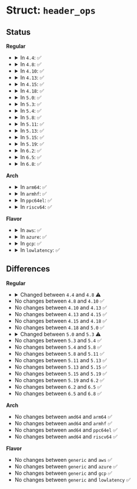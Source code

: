 # Struct: <code>header_ops</code>

## Status
<b>Regular</b>
<ul>
<li>
<details>
<summary>In <code>4.4</code>: ✅</summary>

```c
struct header_ops {
    int (*create)(struct sk_buff *, struct net_device *, short unsigned int, const void *, const void *, unsigned int);
    int (*parse)(const struct sk_buff *, unsigned char *);
    int (*cache)(const struct neighbour *, struct hh_cache *, __be16);
    void (*cache_update)(struct hh_cache *, const struct net_device *, const unsigned char *);
};
```
</details>
</li>
<li>
<details>
<summary>In <code>4.8</code>: ✅</summary>

```c
struct header_ops {
    int (*create)(struct sk_buff *, struct net_device *, short unsigned int, const void *, const void *, unsigned int);
    int (*parse)(const struct sk_buff *, unsigned char *);
    int (*cache)(const struct neighbour *, struct hh_cache *, __be16);
    void (*cache_update)(struct hh_cache *, const struct net_device *, const unsigned char *);
    bool (*validate)(const char *, unsigned int);
};
```
</details>
</li>
<li>
<details>
<summary>In <code>4.10</code>: ✅</summary>

```c
struct header_ops {
    int (*create)(struct sk_buff *, struct net_device *, short unsigned int, const void *, const void *, unsigned int);
    int (*parse)(const struct sk_buff *, unsigned char *);
    int (*cache)(const struct neighbour *, struct hh_cache *, __be16);
    void (*cache_update)(struct hh_cache *, const struct net_device *, const unsigned char *);
    bool (*validate)(const char *, unsigned int);
};
```
</details>
</li>
<li>
<details>
<summary>In <code>4.13</code>: ✅</summary>

```c
struct header_ops {
    int (*create)(struct sk_buff *, struct net_device *, short unsigned int, const void *, const void *, unsigned int);
    int (*parse)(const struct sk_buff *, unsigned char *);
    int (*cache)(const struct neighbour *, struct hh_cache *, __be16);
    void (*cache_update)(struct hh_cache *, const struct net_device *, const unsigned char *);
    bool (*validate)(const char *, unsigned int);
};
```
</details>
</li>
<li>
<details>
<summary>In <code>4.15</code>: ✅</summary>

```c
struct header_ops {
    int (*create)(struct sk_buff *, struct net_device *, short unsigned int, const void *, const void *, unsigned int);
    int (*parse)(const struct sk_buff *, unsigned char *);
    int (*cache)(const struct neighbour *, struct hh_cache *, __be16);
    void (*cache_update)(struct hh_cache *, const struct net_device *, const unsigned char *);
    bool (*validate)(const char *, unsigned int);
};
```
</details>
</li>
<li>
<details>
<summary>In <code>4.18</code>: ✅</summary>

```c
struct header_ops {
    int (*create)(struct sk_buff *, struct net_device *, short unsigned int, const void *, const void *, unsigned int);
    int (*parse)(const struct sk_buff *, unsigned char *);
    int (*cache)(const struct neighbour *, struct hh_cache *, __be16);
    void (*cache_update)(struct hh_cache *, const struct net_device *, const unsigned char *);
    bool (*validate)(const char *, unsigned int);
};
```
</details>
</li>
<li>
<details>
<summary>In <code>5.0</code>: ✅</summary>

```c
struct header_ops {
    int (*create)(struct sk_buff *, struct net_device *, short unsigned int, const void *, const void *, unsigned int);
    int (*parse)(const struct sk_buff *, unsigned char *);
    int (*cache)(const struct neighbour *, struct hh_cache *, __be16);
    void (*cache_update)(struct hh_cache *, const struct net_device *, const unsigned char *);
    bool (*validate)(const char *, unsigned int);
};
```
</details>
</li>
<li>
<details>
<summary>In <code>5.3</code>: ✅</summary>

```c
struct header_ops {
    int (*create)(struct sk_buff *, struct net_device *, short unsigned int, const void *, const void *, unsigned int);
    int (*parse)(const struct sk_buff *, unsigned char *);
    int (*cache)(const struct neighbour *, struct hh_cache *, __be16);
    void (*cache_update)(struct hh_cache *, const struct net_device *, const unsigned char *);
    bool (*validate)(const char *, unsigned int);
    __be16 (*parse_protocol)(const struct sk_buff *);
};
```
</details>
</li>
<li>
<details>
<summary>In <code>5.4</code>: ✅</summary>

```c
struct header_ops {
    int (*create)(struct sk_buff *, struct net_device *, short unsigned int, const void *, const void *, unsigned int);
    int (*parse)(const struct sk_buff *, unsigned char *);
    int (*cache)(const struct neighbour *, struct hh_cache *, __be16);
    void (*cache_update)(struct hh_cache *, const struct net_device *, const unsigned char *);
    bool (*validate)(const char *, unsigned int);
    __be16 (*parse_protocol)(const struct sk_buff *);
};
```
</details>
</li>
<li>
<details>
<summary>In <code>5.8</code>: ✅</summary>

```c
struct header_ops {
    int (*create)(struct sk_buff *, struct net_device *, short unsigned int, const void *, const void *, unsigned int);
    int (*parse)(const struct sk_buff *, unsigned char *);
    int (*cache)(const struct neighbour *, struct hh_cache *, __be16);
    void (*cache_update)(struct hh_cache *, const struct net_device *, const unsigned char *);
    bool (*validate)(const char *, unsigned int);
    __be16 (*parse_protocol)(const struct sk_buff *);
};
```
</details>
</li>
<li>
<details>
<summary>In <code>5.11</code>: ✅</summary>

```c
struct header_ops {
    int (*create)(struct sk_buff *, struct net_device *, short unsigned int, const void *, const void *, unsigned int);
    int (*parse)(const struct sk_buff *, unsigned char *);
    int (*cache)(const struct neighbour *, struct hh_cache *, __be16);
    void (*cache_update)(struct hh_cache *, const struct net_device *, const unsigned char *);
    bool (*validate)(const char *, unsigned int);
    __be16 (*parse_protocol)(const struct sk_buff *);
};
```
</details>
</li>
<li>
<details>
<summary>In <code>5.13</code>: ✅</summary>

```c
struct header_ops {
    int (*create)(struct sk_buff *, struct net_device *, short unsigned int, const void *, const void *, unsigned int);
    int (*parse)(const struct sk_buff *, unsigned char *);
    int (*cache)(const struct neighbour *, struct hh_cache *, __be16);
    void (*cache_update)(struct hh_cache *, const struct net_device *, const unsigned char *);
    bool (*validate)(const char *, unsigned int);
    __be16 (*parse_protocol)(const struct sk_buff *);
};
```
</details>
</li>
<li>
<details>
<summary>In <code>5.15</code>: ✅</summary>

```c
struct header_ops {
    int (*create)(struct sk_buff *, struct net_device *, short unsigned int, const void *, const void *, unsigned int);
    int (*parse)(const struct sk_buff *, unsigned char *);
    int (*cache)(const struct neighbour *, struct hh_cache *, __be16);
    void (*cache_update)(struct hh_cache *, const struct net_device *, const unsigned char *);
    bool (*validate)(const char *, unsigned int);
    __be16 (*parse_protocol)(const struct sk_buff *);
};
```
</details>
</li>
<li>
<details>
<summary>In <code>5.19</code>: ✅</summary>

```c
struct header_ops {
    int (*create)(struct sk_buff *, struct net_device *, short unsigned int, const void *, const void *, unsigned int);
    int (*parse)(const struct sk_buff *, unsigned char *);
    int (*cache)(const struct neighbour *, struct hh_cache *, __be16);
    void (*cache_update)(struct hh_cache *, const struct net_device *, const unsigned char *);
    bool (*validate)(const char *, unsigned int);
    __be16 (*parse_protocol)(const struct sk_buff *);
};
```
</details>
</li>
<li>
<details>
<summary>In <code>6.2</code>: ✅</summary>

```c
struct header_ops {
    int (*create)(struct sk_buff *, struct net_device *, short unsigned int, const void *, const void *, unsigned int);
    int (*parse)(const struct sk_buff *, unsigned char *);
    int (*cache)(const struct neighbour *, struct hh_cache *, __be16);
    void (*cache_update)(struct hh_cache *, const struct net_device *, const unsigned char *);
    bool (*validate)(const char *, unsigned int);
    __be16 (*parse_protocol)(const struct sk_buff *);
};
```
</details>
</li>
<li>
<details>
<summary>In <code>6.5</code>: ✅</summary>

```c
struct header_ops {
    int (*create)(struct sk_buff *, struct net_device *, short unsigned int, const void *, const void *, unsigned int);
    int (*parse)(const struct sk_buff *, unsigned char *);
    int (*cache)(const struct neighbour *, struct hh_cache *, __be16);
    void (*cache_update)(struct hh_cache *, const struct net_device *, const unsigned char *);
    bool (*validate)(const char *, unsigned int);
    __be16 (*parse_protocol)(const struct sk_buff *);
};
```
</details>
</li>
<li>
<details>
<summary>In <code>6.8</code>: ✅</summary>

```c
struct header_ops {
    int (*create)(struct sk_buff *, struct net_device *, short unsigned int, const void *, const void *, unsigned int);
    int (*parse)(const struct sk_buff *, unsigned char *);
    int (*cache)(const struct neighbour *, struct hh_cache *, __be16);
    void (*cache_update)(struct hh_cache *, const struct net_device *, const unsigned char *);
    bool (*validate)(const char *, unsigned int);
    __be16 (*parse_protocol)(const struct sk_buff *);
};
```
</details>
</li>
</ul>
<b>Arch</b>
<ul>
<li>
<details>
<summary>In <code>arm64</code>: ✅</summary>

```c
struct header_ops {
    int (*create)(struct sk_buff *, struct net_device *, short unsigned int, const void *, const void *, unsigned int);
    int (*parse)(const struct sk_buff *, unsigned char *);
    int (*cache)(const struct neighbour *, struct hh_cache *, __be16);
    void (*cache_update)(struct hh_cache *, const struct net_device *, const unsigned char *);
    bool (*validate)(const char *, unsigned int);
    __be16 (*parse_protocol)(const struct sk_buff *);
};
```
</details>
</li>
<li>
<details>
<summary>In <code>armhf</code>: ✅</summary>

```c
struct header_ops {
    int (*create)(struct sk_buff *, struct net_device *, short unsigned int, const void *, const void *, unsigned int);
    int (*parse)(const struct sk_buff *, unsigned char *);
    int (*cache)(const struct neighbour *, struct hh_cache *, __be16);
    void (*cache_update)(struct hh_cache *, const struct net_device *, const unsigned char *);
    bool (*validate)(const char *, unsigned int);
    __be16 (*parse_protocol)(const struct sk_buff *);
};
```
</details>
</li>
<li>
<details>
<summary>In <code>ppc64el</code>: ✅</summary>

```c
struct header_ops {
    int (*create)(struct sk_buff *, struct net_device *, short unsigned int, const void *, const void *, unsigned int);
    int (*parse)(const struct sk_buff *, unsigned char *);
    int (*cache)(const struct neighbour *, struct hh_cache *, __be16);
    void (*cache_update)(struct hh_cache *, const struct net_device *, const unsigned char *);
    bool (*validate)(const char *, unsigned int);
    __be16 (*parse_protocol)(const struct sk_buff *);
};
```
</details>
</li>
<li>
<details>
<summary>In <code>riscv64</code>: ✅</summary>

```c
struct header_ops {
    int (*create)(struct sk_buff *, struct net_device *, short unsigned int, const void *, const void *, unsigned int);
    int (*parse)(const struct sk_buff *, unsigned char *);
    int (*cache)(const struct neighbour *, struct hh_cache *, __be16);
    void (*cache_update)(struct hh_cache *, const struct net_device *, const unsigned char *);
    bool (*validate)(const char *, unsigned int);
    __be16 (*parse_protocol)(const struct sk_buff *);
};
```
</details>
</li>
</ul>
<b>Flavor</b>
<ul>
<li>
<details>
<summary>In <code>aws</code>: ✅</summary>

```c
struct header_ops {
    int (*create)(struct sk_buff *, struct net_device *, short unsigned int, const void *, const void *, unsigned int);
    int (*parse)(const struct sk_buff *, unsigned char *);
    int (*cache)(const struct neighbour *, struct hh_cache *, __be16);
    void (*cache_update)(struct hh_cache *, const struct net_device *, const unsigned char *);
    bool (*validate)(const char *, unsigned int);
    __be16 (*parse_protocol)(const struct sk_buff *);
};
```
</details>
</li>
<li>
<details>
<summary>In <code>azure</code>: ✅</summary>

```c
struct header_ops {
    int (*create)(struct sk_buff *, struct net_device *, short unsigned int, const void *, const void *, unsigned int);
    int (*parse)(const struct sk_buff *, unsigned char *);
    int (*cache)(const struct neighbour *, struct hh_cache *, __be16);
    void (*cache_update)(struct hh_cache *, const struct net_device *, const unsigned char *);
    bool (*validate)(const char *, unsigned int);
    __be16 (*parse_protocol)(const struct sk_buff *);
};
```
</details>
</li>
<li>
<details>
<summary>In <code>gcp</code>: ✅</summary>

```c
struct header_ops {
    int (*create)(struct sk_buff *, struct net_device *, short unsigned int, const void *, const void *, unsigned int);
    int (*parse)(const struct sk_buff *, unsigned char *);
    int (*cache)(const struct neighbour *, struct hh_cache *, __be16);
    void (*cache_update)(struct hh_cache *, const struct net_device *, const unsigned char *);
    bool (*validate)(const char *, unsigned int);
    __be16 (*parse_protocol)(const struct sk_buff *);
};
```
</details>
</li>
<li>
<details>
<summary>In <code>lowlatency</code>: ✅</summary>

```c
struct header_ops {
    int (*create)(struct sk_buff *, struct net_device *, short unsigned int, const void *, const void *, unsigned int);
    int (*parse)(const struct sk_buff *, unsigned char *);
    int (*cache)(const struct neighbour *, struct hh_cache *, __be16);
    void (*cache_update)(struct hh_cache *, const struct net_device *, const unsigned char *);
    bool (*validate)(const char *, unsigned int);
    __be16 (*parse_protocol)(const struct sk_buff *);
};
```
</details>
</li>
</ul>

## Differences
<b>Regular</b>
<ul>
<li>
<details>
<summary>Changed between <code>4.4</code> and <code>4.8</code> ⚠️</summary>
<ul>
<li>
<b>Field added. </b>
<code>bool (*validate)(const char *, unsigned int)</code>
</li>
</ul>
</details>
</li>
<li>
No changes between <code>4.8</code> and <code>4.10</code> ✅
</li>
<li>
No changes between <code>4.10</code> and <code>4.13</code> ✅
</li>
<li>
No changes between <code>4.13</code> and <code>4.15</code> ✅
</li>
<li>
No changes between <code>4.15</code> and <code>4.18</code> ✅
</li>
<li>
No changes between <code>4.18</code> and <code>5.0</code> ✅
</li>
<li>
<details>
<summary>Changed between <code>5.0</code> and <code>5.3</code> ⚠️</summary>
<ul>
<li>
<b>Field added. </b>
<code>__be16 (*parse_protocol)(const struct sk_buff *)</code>
</li>
</ul>
</details>
</li>
<li>
No changes between <code>5.3</code> and <code>5.4</code> ✅
</li>
<li>
No changes between <code>5.4</code> and <code>5.8</code> ✅
</li>
<li>
No changes between <code>5.8</code> and <code>5.11</code> ✅
</li>
<li>
No changes between <code>5.11</code> and <code>5.13</code> ✅
</li>
<li>
No changes between <code>5.13</code> and <code>5.15</code> ✅
</li>
<li>
No changes between <code>5.15</code> and <code>5.19</code> ✅
</li>
<li>
No changes between <code>5.19</code> and <code>6.2</code> ✅
</li>
<li>
No changes between <code>6.2</code> and <code>6.5</code> ✅
</li>
<li>
No changes between <code>6.5</code> and <code>6.8</code> ✅
</li>
</ul>
<b>Arch</b>
<ul>
<li>
No changes between <code>amd64</code> and <code>arm64</code> ✅
</li>
<li>
No changes between <code>amd64</code> and <code>armhf</code> ✅
</li>
<li>
No changes between <code>amd64</code> and <code>ppc64el</code> ✅
</li>
<li>
No changes between <code>amd64</code> and <code>riscv64</code> ✅
</li>
</ul>
<b>Flavor</b>
<ul>
<li>
No changes between <code>generic</code> and <code>aws</code> ✅
</li>
<li>
No changes between <code>generic</code> and <code>azure</code> ✅
</li>
<li>
No changes between <code>generic</code> and <code>gcp</code> ✅
</li>
<li>
No changes between <code>generic</code> and <code>lowlatency</code> ✅
</li>
</ul>
